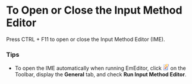 # To Open or Close the Input Method Editor

Press CTRL + F11 to open or close the Input Method Editor (IME).

### Tips

- To open the IME automatically when running EmEditor, click
![Properties for Current Configuration](../../images/properties.gif) on the
Toolbar, display the **General** tab, and check **Run Input Method Editor**.
